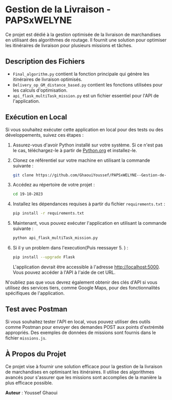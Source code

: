 # Gestion de la Livraison - PAPSxWELYNE

Ce projet est dédié à la gestion optimisée de la livraison de marchandises en utilisant des algorithmes de routage. Il fournit une solution pour optimiser les itinéraires de livraison pour plusieurs missions et tâches.

## Description des Fichiers

- `Final_algorithm.py` contient la fonction principale qui génère les itinéraires de livraison optimisés.
- `Delivery_op_GM_distance_based.py` contient les fonctions utilisées pour les calculs d'optimisation.
- `api_flask_multiTask_mission.py` est un fichier essentiel pour l'API de l'application.

## Exécution en Local

Si vous souhaitez exécuter cette application en local pour des tests ou des développements, suivez ces étapes :

1. Assurez-vous d'avoir Python installé sur votre système. Si ce n'est pas le cas, téléchargez-le à partir de [Python.org](https://www.python.org/downloads/) et installez-le.

2. Clonez ce référentiel sur votre machine en utilisant la commande suivante :

   ```bash
   git clone https://github.com/GhaouiYoussef/PAPSxWELYNE--Gestion-de-Livraison-Optimisee/
   ```

3. Accédez au répertoire de votre projet :

   ```bash
   cd 19-10-2023
   ```


4. Installez les dépendances requises à partir du fichier `requirements.txt` :

   ```bash
   pip install -r requirements.txt
   ```


5. Maintenant, vous pouvez exécuter l'application en utilisant la commande suivante :

   ```bash
   python api_flask_multiTask_mission.py
   ```

6. Si il y un problem dans l'execution(Puis reessayer 5. ) :

   ```bash
   pip install --upgrade Flask
   ```

   L'application devrait être accessible à l'adresse [http://localhost:5000](http://localhost:5000). Vous pouvez accéder à l'API à l'aide de cet URL.

N'oubliez pas que vous devrez également obtenir des clés d'API si vous utilisez des services tiers, comme Google Maps, pour des fonctionnalités spécifiques de l'application.

## Test avec Postman

Si vous souhaitez tester l'API en local, vous pouvez utiliser des outils comme Postman pour envoyer des demandes POST aux points d'extrémité appropriés. Des exemples de données de missions sont fournis dans le fichier `missions.js`.

## À Propos du Projet

Ce projet vise à fournir une solution efficace pour la gestion de la livraison de marchandises en optimisant les itinéraires. Il utilise des algorithmes avancés pour s'assurer que les missions sont accomplies de la manière la plus efficace possible.

**Auteur** : Youssef Ghaoui
